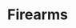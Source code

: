 ---
title: Firearms
crosslinks:
- guns
- gundeals
- CCW
- ar15
- news
- canadaguns
- progun
- gunpolitics
- weekendgunnit
- The_Donald
- Anarchism
- dgu
- CAguns
- xkcd
- ak47
- AskHistorians
- Glocks
- Drama
---